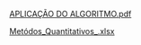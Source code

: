 [APLICAÇÃO DO ALGORITMO.pdf](https://github.com/user-attachments/files/19858316/APLICACAO.DO.ALGORITMO.pdf)

[Metódos_Quantitativos_.xlsx](https://github.com/user-attachments/files/19857896/Metodos_Quantitativos_.xlsx)

